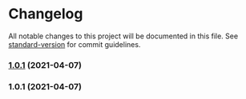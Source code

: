 # Changelog

All notable changes to this project will be documented in this file. See [standard-version](https://github.com/conventional-changelog/standard-version) for commit guidelines.

### [1.0.1](https://github.com/wheelroom/wheelroom/compare/@wheelroom/make@1.0.1...@wheelroom/make@1.0.1) (2021-04-07)

### 1.0.1 (2021-04-07)
